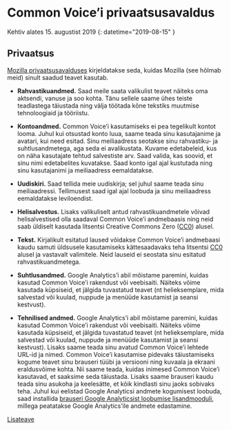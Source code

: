 # Common Voice’i privaatsusavaldus 

Kehtiv alates 15. augustist 2019 {: datetime="2019-08-15" }

## Privaatsus

[Mozilla privaatsusavalduses](https://www.mozilla.org/privacy) kirjeldatakse seda, kuidas Mozilla (see hõlmab meid) sinult saadud teavet kasutab.

* **Rahvastikuandmed.** Saad meile saata valikulist teavet näiteks oma aktsendi, vanuse ja soo kohta. Tänu sellele saame ühes teiste teadlastega täiustada ning välja töötada kõne tekstiks muutmise tehnoloogiaid ja tööriistu.

* **Kontoandmed.** Common Voice’i kasutamiseks ei pea tegelikult kontot looma. Juhul kui otsustad konto luua, saame teada sinu kasutajanime ja avatari, kui need esitad. Sinu meiliaadress seotakse sinu rahvastiku- ja suhtlusandmetega, aga seda ei avalikustata. Kuvame edetabeleid, kus on näha kasutajate tehtud salvestiste arv. Saad valida, kas soovid, et sinu nimi edetabelites kuvatakse. Saad konto igal ajal kustutada ning sinu kasutajanimi ja meiliaadress eemaldatakse.

* **Uudiskiri.** Saad tellida meie uudiskirja; sel juhul saame teada sinu meiliaadressi. Tellimusest saad igal ajal loobuda ja sinu meiliaadress eemaldatakse leviloendist.

* **Helisalvestus.** Lisaks valikuliselt antud rahvastikuandmetele võivad helisalvestised olla saadaval Common Voice’i andmebaasis ning neid saab üldiselt kasutada litsentsi Creative Commons Zero ([CC0](https://creativecommons.org/publicdomain/zero/1.0/)) alusel.

* **Tekst.** Kirjalikult esitatud laused võidakse Common Voice’i andmebaasi kaudu samuti üldsusele kasutamiseks kättesaadavaks teha litsentsi [CC0](https://creativecommons.org/publicdomain/zero/1.0/) alusel ja vastavalt valimitele. Neid lauseid ei seostata sinu esitatud rahvastikuandmetega.

* **Suhtlusandmed.** Google Analytics’i abil mõistame paremini, kuidas kasutad Common Voice’i rakendust või veebisaiti. Näiteks võime kasutada küpsiseid, et jälgida tuvastatud teavet (nt helieksemplare, mida salvestad või kuulad, nuppude ja menüüde kasutamist ja seansi kestvust).

* **Tehnilised andmed.** Google Analytics’i abil mõistame paremini, kuidas kasutad Common Voice’i rakendust või veebisaiti. Näiteks võime kasutada küpsiseid, et jälgida tuvastatud teavet (nt helieksemplare, mida salvestad või kuulad, nuppude ja menüüde kasutamist ja seansi kestvust). Lisaks saame teada sinu avatud Common Voice’i lehtede URL-id ja nimed. Common Voice’i kasutamise pidevaks täiustamiseks kogume teavet sinu brauseri tüübi ja versiooni ning kuvaala ja ekraani eraldusvõime kohta. Nii saame teada, kuidas inimesed Common Voice’i kasutavad, et saaksime seda täiustada. Lisaks saame brauseri kaudu teada sinu asukoha ja keelesätte, et kõik kindlasti sinu jaoks sobivaks teha. Juhul kui eelistad Google Analyticsi andmete kogumisest loobuda, saad installida [brauseri Google Analyticsist loobumise lisandmooduli](https://tools.google.com/dlpage/gaoptout), millega peatatakse Google Analytics’ile andmete edastamine. 

[Lisateave](https://github.com/common-voice/common-voice/blob/main/docs/data_dictionary.md)


